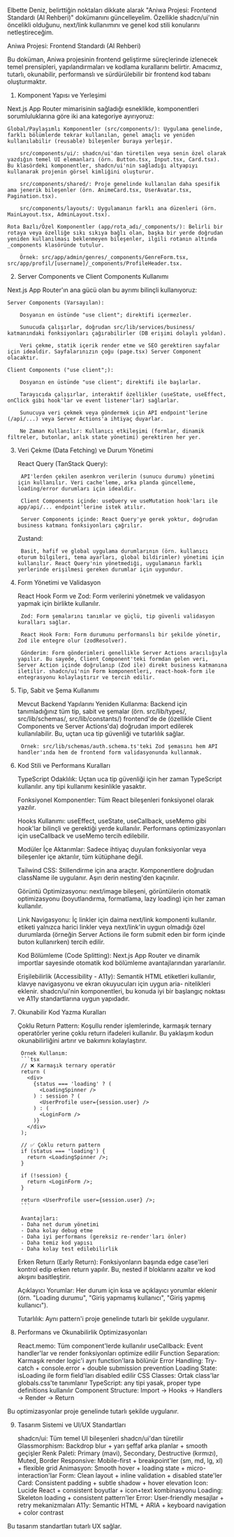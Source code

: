 Elbette Deniz, belirttiğin noktaları dikkate alarak "Aniwa Projesi: Frontend Standardı (AI Rehberi)" dokümanını güncelleyelim. Özellikle shadcn/ui'nin öncelikli olduğunu, next/link kullanımını ve genel kod stili konularını netleştireceğim.

Aniwa Projesi: Frontend Standardı (AI Rehberi)

Bu doküman, Aniwa projesinin frontend geliştirme süreçlerinde izlenecek temel prensipleri, yapılandırmaları ve kodlama kurallarını belirtir. Amacımız, tutarlı, okunabilir, performanslı ve sürdürülebilir bir frontend kod tabanı oluşturmaktır.

1. Komponent Yapısı ve Yerleşimi

Next.js App Router mimarisinin sağladığı esneklikle, komponentleri sorumluluklarına göre iki ana kategoriye ayırıyoruz:

    Global/Paylaşımlı Komponentler (src/components/): Uygulama genelinde, farklı bölümlerde tekrar kullanılan, genel amaçlı ve yeniden kullanılabilir (reusable) bileşenler buraya yerleşir.

        src/components/ui/: shadcn/ui'dan türetilen veya senin özel olarak yazdığın temel UI elemanları (örn. Button.tsx, Input.tsx, Card.tsx). Bu klasördeki komponentler, shadcn/ui'nin sağladığı altyapıyı kullanarak projenin görsel kimliğini oluşturur.

        src/components/shared/: Proje genelinde kullanılan daha spesifik ama jenerik bileşenler (örn. AnimeCard.tsx, UserAvatar.tsx, Pagination.tsx).

        src/components/layouts/: Uygulamanın farklı ana düzenleri (örn. MainLayout.tsx, AdminLayout.tsx).

    Rota Bazlı/Özel Komponentler (app/rota_adı/_components/): Belirli bir rotaya veya özelliğe sıkı sıkıya bağlı olan, başka bir yerde doğrudan yeniden kullanılması beklenmeyen bileşenler, ilgili rotanın altında _components klasöründe tutulur.

        Örnek: src/app/admin/genres/_components/GenreForm.tsx, src/app/profil/[username]/_components/ProfileHeader.tsx.

2. Server Components ve Client Components Kullanımı

Next.js App Router'ın ana gücü olan bu ayrımı bilinçli kullanıyoruz:

    Server Components (Varsayılan):

        Dosyanın en üstünde "use client"; direktifi içermezler.

        Sunucuda çalışırlar, doğrudan src/lib/services/business/ katmanındaki fonksiyonları çağırabilirler (DB erişimi dolaylı yoldan).

        Veri çekme, statik içerik render etme ve SEO gerektiren sayfalar için idealdir. Sayfalarınızın çoğu (page.tsx) Server Component olacaktır.

    Client Components ("use client";):

        Dosyanın en üstünde "use client"; direktifi ile başlarlar.

        Tarayıcıda çalışırlar, interaktif özellikler (useState, useEffect, onClick gibi hook'lar ve event listener'lar) sağlarlar.

        Sunucuya veri çekmek veya göndermek için API endpoint'lerine (/api/...) veya Server Actions'a ihtiyaç duyarlar.

        Ne Zaman Kullanılır: Kullanıcı etkileşimi (formlar, dinamik filtreler, butonlar, anlık state yönetimi) gerektiren her yer.

3. Veri Çekme (Data Fetching) ve Durum Yönetimi

    React Query (TanStack Query):

        API'lerden çekilen asenkron verilerin (sunucu durumu) yönetimi için kullanılır. Veri cache'leme, arka planda güncelleme, loading/error durumları için idealdir.

        Client Components içinde: useQuery ve useMutation hook'ları ile app/api/... endpoint'lerine istek atılır.

        Server Components içinde: React Query'ye gerek yoktur, doğrudan business katmanı fonksiyonları çağrılır.

    Zustand:

        Basit, hafif ve global uygulama durumlarının (örn. kullanıcı oturum bilgileri, tema ayarları, global bildirimler) yönetimi için kullanılır. React Query'nin yönetmediği, uygulamanın farklı yerlerinde erişilmesi gereken durumlar için uygundur.

4. Form Yönetimi ve Validasyon

    React Hook Form ve Zod: Form verilerini yönetmek ve validasyon yapmak için birlikte kullanılır.

        Zod: Form şemalarını tanımlar ve güçlü, tip güvenli validasyon kuralları sağlar.

        React Hook Form: Form durumunu performanslı bir şekilde yönetir, Zod ile entegre olur (zodResolver).

        Gönderim: Form gönderimleri genellikle Server Actions aracılığıyla yapılır. Bu sayede, Client Component'teki formdan gelen veri, Server Action içinde doğrulanıp (Zod ile) direkt business katmanına iletilir. shadcn/ui'nin Form komponentleri, react-hook-form ile entegrasyonu kolaylaştırır ve tercih edilir.

5. Tip, Sabit ve Şema Kullanımı

    Mevcut Backend Yapılarını Yeniden Kullanma: Backend için tanımladığınız tüm tip, sabit ve şemalar (örn. src/lib/types/, src/lib/schemas/, src/lib/constants/) frontend'de de (özellikle Client Components ve Server Actions'da) doğrudan import edilerek kullanılabilir. Bu, uçtan uca tip güvenliği ve tutarlılık sağlar.

        Örnek: src/lib/schemas/auth.schema.ts'teki Zod şemasını hem API handler'ında hem de frontend form validasyonunda kullanmak.

6. Kod Stili ve Performans Kuralları

    TypeScript Odaklılık: Uçtan uca tip güvenliği için her zaman TypeScript kullanılır. any tipi kullanımı kesinlikle yasaktır.

    Fonksiyonel Komponentler: Tüm React bileşenleri fonksiyonel olarak yazılır.

    Hooks Kullanımı: useEffect, useState, useCallback, useMemo gibi hook'lar bilinçli ve gerektiği yerde kullanılır. Performans optimizasyonları için useCallback ve useMemo tercih edilebilir.

    Modüler İçe Aktarımlar: Sadece ihtiyaç duyulan fonksiyonlar veya bileşenler içe aktarılır, tüm kütüphane değil.

    Tailwind CSS: Stillendirme için ana araçtır. Komponentlere doğrudan className ile uygulanır. Aşırı derin nesting'den kaçınılır.

    Görüntü Optimizasyonu: next/image bileşeni, görüntülerin otomatik optimizasyonu (boyutlandırma, formatlama, lazy loading) için her zaman kullanılır.

    Link Navigasyonu: İç linkler için daima next/link komponenti kullanılır. <a> etiketi yalnızca harici linkler veya next/link'in uygun olmadığı özel durumlarda (örneğin Server Actions ile form submit eden bir form içinde buton kullanırken) tercih edilir.

    Kod Bölümleme (Code Splitting): Next.js App Router ve dinamik importlar sayesinde otomatik kod bölümleme avantajlarından yararlanılır.

    Erişilebilirlik (Accessibility - A11y): Semantik HTML etiketleri kullanılır, klavye navigasyonu ve ekran okuyucuları için uygun aria- nitelikleri eklenir. shadcn/ui'nin komponentleri, bu konuda iyi bir başlangıç noktası ve A11y standartlarına uygun yapıdadır.

7. Okunabilir Kod Yazma Kuralları

    Çoklu Return Pattern: Koşullu render işlemlerinde, karmaşık ternary operatörler yerine çoklu return ifadeleri kullanılır. Bu yaklaşım kodun okunabilirliğini artırır ve bakımını kolaylaştırır.

        Örnek Kullanım:
        ```tsx
        // ❌ Karmaşık ternary operatör
        return (
          <div>
            {status === 'loading' ? (
              <LoadingSpinner />
            ) : session ? (
              <UserProfile user={session.user} />
            ) : (
              <LoginForm />
            )}
          </div>
        );

        // ✅ Çoklu return pattern
        if (status === 'loading') {
          return <LoadingSpinner />;
        }

        if (!session) {
          return <LoginForm />;
        }

        return <UserProfile user={session.user} />;
        ```

        Avantajları:
        - Daha net durum yönetimi
        - Daha kolay debug etme
        - Daha iyi performans (gereksiz re-render'ları önler)
        - Daha temiz kod yapısı
        - Daha kolay test edilebilirlik

    Erken Return (Early Return): Fonksiyonların başında edge case'leri kontrol edip erken return yapılır. Bu, nested if bloklarını azaltır ve kod akışını basitleştirir.

    Açıklayıcı Yorumlar: Her durum için kısa ve açıklayıcı yorumlar eklenir (örn. "Loading durumu", "Giriş yapmamış kullanıcı", "Giriş yapmış kullanıcı").

    Tutarlılık: Aynı pattern'i proje genelinde tutarlı bir şekilde uygulanır.

8. Performans ve Okunabilirlik Optimizasyonları

    React.memo: Tüm component'lerde kullanılır
    useCallback: Event handler'lar ve render fonksiyonları optimize edilir
    Function Separation: Karmaşık render logic'i ayrı function'lara bölünür
    Error Handling: Try-catch + console.error + double submission prevention
    Loading State: isLoading ile form field'ları disabled edilir
    CSS Classes: Ortak class'lar globals.css'te tanımlanır
    TypeScript: any tipi yasak, proper type definitions kullanılır
    Component Structure: Import → Hooks → Handlers → Render → Return

Bu optimizasyonlar proje genelinde tutarlı şekilde uygulanır.

9. Tasarım Sistemi ve UI/UX Standartları

    shadcn/ui: Tüm temel UI bileşenleri shadcn/ui'dan türetilir
    Glassmorphism: Backdrop blur + yarı şeffaf arka planlar + smooth geçişler
    Renk Paleti: Primary (mavi), Secondary, Destructive (kırmızı), Muted, Border
    Responsive: Mobile-first + breakpoint'ler (sm, md, lg, xl) + flexible grid
    Animasyon: Smooth hover + loading state + micro-interaction'lar
    Form: Clean layout + inline validation + disabled state'ler
    Card: Consistent padding + subtle shadow + hover elevation
    Icon: Lucide React + consistent boyutlar + icon+text kombinasyonu
    Loading: Skeleton loading + consistent pattern'ler
    Error: User-friendly mesajlar + retry mekanizmaları
    A11y: Semantic HTML + ARIA + keyboard navigation + color contrast

Bu tasarım standartları tutarlı UX sağlar.